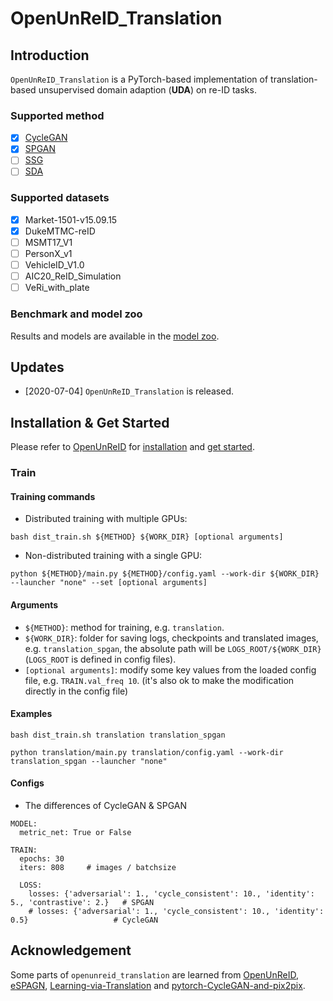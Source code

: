 # OpenUnReID_Translation

## Introduction
`OpenUnReID_Translation` is a PyTorch-based implementation of translation-based 
unsupervised domain adaption (**UDA**) on re-ID tasks. 

### Supported method
- [x] [CycleGAN](https://arxiv.org/pdf/1703.10593.pdf)
- [x] [SPGAN](https://arxiv.org/pdf/1711.09020.pdf)
- [ ] [SSG](https://arxiv.org/abs/1811.10144v2)
- [ ] [SDA](https://arxiv.org/pdf/2003.06650.pdf)

### Supported datasets
- [x] Market-1501-v15.09.15
- [x] DukeMTMC-reID
- [ ] MSMT17_V1
- [ ] PersonX_v1
- [ ] VehicleID_V1.0
- [ ] AIC20_ReID_Simulation
- [ ] VeRi_with_plate

### Benchmark and model zoo
Results and models are available in the [model zoo](docs/MODEL_ZOO.md).

## Updates

+ [2020-07-04] `OpenUnReID_Translation` is released.

## Installation & Get Started

Please refer to [OpenUnReID](https://github.com/open-mmlab/OpenUnReID) for 
[installation](https://github.com/open-mmlab/OpenUnReID/blob/master/docs/INSTALL.md) and 
[get started](https://github.com/open-mmlab/OpenUnReID/blob/master/docs/GETTING_STARTED.md).

### Train

#### Training commands

+ Distributed training with multiple GPUs:
```shell
bash dist_train.sh ${METHOD} ${WORK_DIR} [optional arguments]
```
+ Non-distributed training with a single GPU:
```shell
python ${METHOD}/main.py ${METHOD}/config.yaml --work-dir ${WORK_DIR} --launcher "none" --set [optional arguments]
```

#### Arguments

+ `${METHOD}`: method for training, e.g. `translation`.
+ `${WORK_DIR}`: folder for saving logs, checkpoints and translated images, e.g. `translation_spgan`, the absolute path will be `LOGS_ROOT/${WORK_DIR}` (`LOGS_ROOT` is defined in config files).
+ `[optional arguments]`: modify some key values from the loaded config file, e.g. `TRAIN.val_freq 10`. (it's also ok to make the modification directly in the config file)

#### Examples
```
bash dist_train.sh translation translation_spgan

python translation/main.py translation/config.yaml --work-dir translation_spgan --launcher "none"
```

#### Configs

+ The differences of CycleGAN & SPGAN
```shell
MODEL:
  metric_net: True or False

TRAIN:
  epochs: 30
  iters: 808     # images / batchsize

  LOSS:
    losses: {'adversarial': 1., 'cycle_consistent': 10., 'identity': 5., 'contrastive': 2.}   # SPGAN
    # losses: {'adversarial': 1., 'cycle_consistent': 10., 'identity': 0.5}                   # CycleGAN
```

## Acknowledgement

Some parts of `openunreid_translation` are learned from 
[OpenUnReID](https://github.com/open-mmlab/OpenUnReID),
[eSPAGN](https://github.com/Simon4Yan/eSPGAN),
[Learning-via-Translation](https://github.com/Simon4Yan/Learning-via-Translation) and
[pytorch-CycleGAN-and-pix2pix](https://github.com/junyanz/pytorch-CycleGAN-and-pix2pix).

